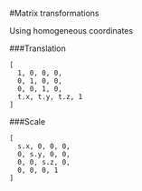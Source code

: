 #Matrix transformations

Using homogeneous coordinates

###Translation 

```
[ 
  1, 0, 0, 0, 
  0, 1, 0, 0,
  0, 0, 1, 0,
  t.x, t.y, t.z, 1
]
```

###Scale

```
[ 
  s.x, 0, 0, 0, 
  0, s.y, 0, 0,
  0, 0, s.z, 0,
  0, 0, 0, 1
]
```

<!-- ###Rotation

```
[ 
  rot.x, 0, 0, 0, 
  0, rot.y, 0, 0,
  0, 0, rot.z, 0,
  0, 0, 0, 1
]
``` -->